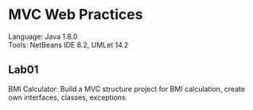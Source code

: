 # MVC Web Practices

Language: Java 1.8.0  
Tools: NetBeans IDE 8.2, UMLet 14.2  

## Lab01
BMI Calculator: Build a MVC structure project for BMI calculation, create own interfaces, classes, exceptions  

